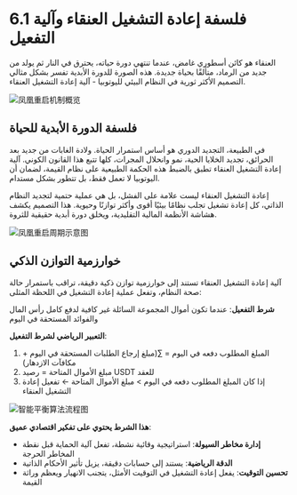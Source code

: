 # 6.1 فلسفة إعادة التشغيل العنقاء وآلية التفعيل

العنقاء هو كائن أسطوري غامض، عندما تنتهي دورة حياته، يحترق في النار ثم يولد من جديد من الرماد، متألقًا بحياة جديدة. هذه الصورة للدورة الأبدية تفسر بشكل مثالي التصميم الأكثر ثورية في النظام البيئي لليوتوبيا - آلية إعادة التشغيل العنقاء.

![凤凰重启机制概览](/images/图15.svg)

## فلسفة الدورة الأبدية للحياة

في الطبيعة، التجديد الدوري هو أساس استمرار الحياة. ولادة الغابات من جديد بعد الحرائق، تجديد الخلايا الحية، نمو وانحلال المجرات، كلها تتبع هذا القانون الكوني. آلية إعادة التشغيل العنقاء تطبق بالضبط هذه الحكمة الطبيعية على نظام القيمة، لضمان أن اليوتوبيا لا تعمل فقط، بل تتطور بشكل مستدام.

إعادة التشغيل العنقاء ليست علامة على الفشل، بل هي عملية حتمية لتجديد النظام الذاتي، كل إعادة تشغيل تجلب نظامًا بيئيًا أقوى وأكثر توازنًا وحيوية. هذا التصميم يكشف هشاشة الأنظمة المالية التقليدية، ويخلق دورة أبدية حقيقية للثروة.

![凤凰重启周期示意图](/images/图20.svg)

## خوارزمية التوازن الذكي

آلية إعادة التشغيل العنقاء تستند إلى خوارزمية توازن ذكية دقيقة، تراقب باستمرار حالة صحة النظام، وتفعل عملية إعادة التشغيل في اللحظة المثلى:

**شرط التفعيل**: عندما تكون أموال المجموعة السائلة غير كافية لدفع كامل رأس المال والفوائد المستحقة في اليوم

**التعبير الرياضي لشرط التفعيل**:

1. المبلغ المطلوب دفعه في اليوم = ∑(مبلغ إرجاع الطلبات المستحقة في اليوم + مكافآت الازدهار)
2. مبلغ الأموال المتاحة = رصيد USDT للعقد
3. إذا كان المبلغ المطلوب دفعه في اليوم > مبلغ الأموال المتاحة ← تفعيل إعادة التشغيل العنقاء

![智能平衡算法流程图](/images/图19.svg)

**هذا الشرط يحتوي على تفكير اقتصادي عميق**:

* **إدارة مخاطر السيولة**: استراتيجية وقائية نشطة، تفعل آلية الحماية قبل نقطة المخاطر الحرجة
* **الدقة الرياضية**: يستند إلى حسابات دقيقة، يزيل تأثير الأحكام الذاتية
* **تحسين التوقيت**: يفعل إعادة التشغيل في التوقيت الأمثل، يتجنب الانهيار ويعظم وراثة القيمة